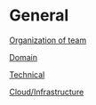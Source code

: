 # General 

[Organization of team](./organization/README.md)

[Domain](./domain/README.md)

[Technical](./technical/README.md)

[Cloud/Infrastructure](./infrastructure/README.md)
